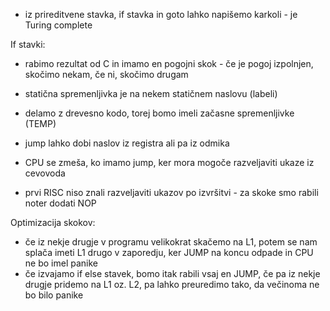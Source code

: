 - iz prireditvene stavka, if stavka in goto lahko napišemo karkoli - je Turing complete

If stavki:
- rabimo rezultat od C in imamo en pogojni skok - če je pogoj izpolnjen, skočimo nekam, če ni, skočimo drugam

- statična spremenljivka je na nekem statičnem naslovu (labeli)
- delamo z drevesno kodo, torej bomo imeli začasne spremenljivke (TEMP)
- jump lahko dobi naslov iz registra ali pa iz odmika

- CPU se zmeša, ko imamo jump, ker mora mogoče razveljaviti ukaze iz cevovoda
- prvi RISC niso znali razveljaviti ukazov po izvršitvi - za skoke smo rabili noter dodati NOP

Optimizacija skokov:
- če iz nekje drugje v programu velikokrat skačemo na L1, potem se nam splača imeti L1 drugo v zaporedju, ker JUMP na koncu odpade in CPU ne bo imel panike
- če izvajamo if else stavek, bomo itak rabili vsaj en JUMP, če pa iz nekje drugje pridemo na L1 oz. L2, pa lahko preuredimo tako, da večinoma ne bo bilo panike